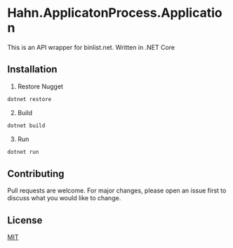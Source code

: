 # Hahn.ApplicatonProcess.Application

This is an API wrapper for binlist.net. Written in .NET Core

## Installation

1. Restore Nugget

```bash
dotnet restore
```

2. Build

```bash
dotnet build
```

3. Run

```bash
dotnet run
```


## Contributing
Pull requests are welcome. For major changes, please open an issue first to discuss what you would like to change.

## License
[MIT](https://choosealicense.com/licenses/mit/)